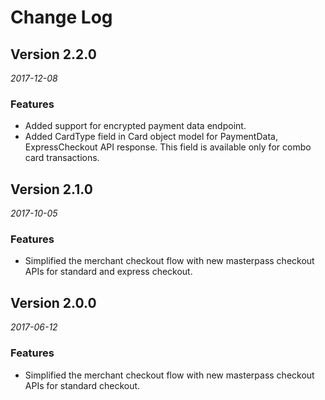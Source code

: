 # Change Log

## Version 2.2.0

_2017-12-08_

### Features
* Added support for encrypted payment data endpoint. 
* Added CardType field in Card object model for PaymentData, ExpressCheckout API response. This field is available only for combo card transactions.


## Version 2.1.0

_2017-10-05_

### Features
* Simplified the merchant checkout flow with new masterpass checkout APIs for standard and express checkout.


## Version 2.0.0

_2017-06-12_

### Features
* Simplified the merchant checkout flow with new masterpass checkout APIs for standard checkout.

